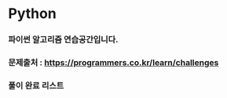 # Python

### 파이썬 알고리즘 연습공간입니다.

### 문제출처 : https://programmers.co.kr/learn/challenges
### 풀이 완료 리스트



